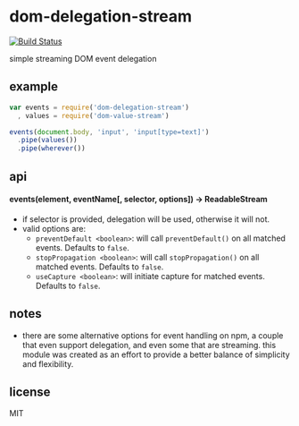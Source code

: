 # dom-delegation-stream

[![Build Status](https://travis-ci.org/thebigspoon/dom-delegation-stream.svg)](https://travis-ci.org/thebigspoon/dom-delegation-stream)

simple streaming DOM event delegation

## example

```javascript
var events = require('dom-delegation-stream')
  , values = require('dom-value-stream')

events(document.body, 'input', 'input[type=text]')
  .pipe(values())
  .pipe(wherever())
```

## api

#### events(element, eventName[, selector, options]) -> ReadableStream

* if selector is provided, delegation will be used, otherwise it will not.
* valid options are:
  - `preventDefault <boolean>`: will call `preventDefault()` on all matched
  events. Defaults to `false`.
  - `stopPropagation <boolean>`: will call `stopPropagation()` on all matched
  events. Defaults to `false`.
  - `useCapture <boolean>`: will initiate capture for matched events. Defaults
  to `false`.

## notes

* there are some alternative options for event handling on npm, a couple that
  even support delegation, and even some that are streaming. this module was
  created as an effort to provide a better balance of simplicity and
  flexibility.

## license

MIT
